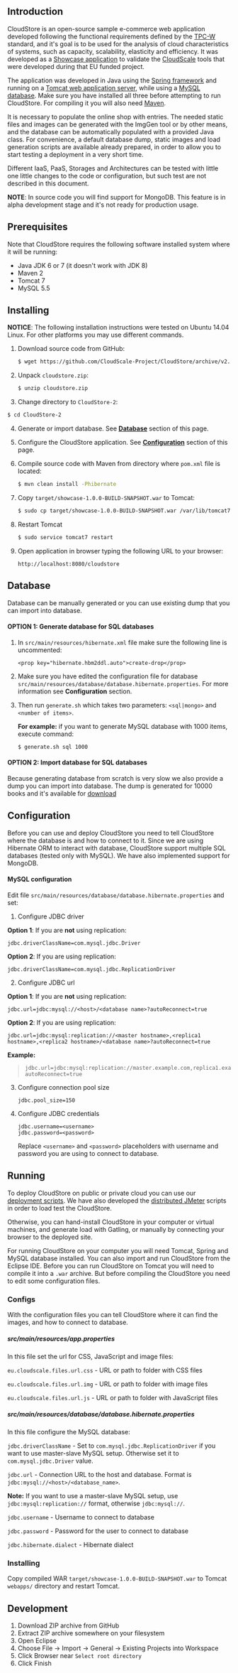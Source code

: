 ## Introduction

CloudStore is an open-source sample e-commerce web application developed following the functional requirements defined by the [TPC-W](http://www.tpc.org/tpcw/) standard, and it's goal is to be used for the analysis of cloud characteristics of systems, such as capacity, scalability, elasticity and efficiency. It was developed as a [Showcase application](http://www.cloudscale-project.eu/about/showcase/) to validate the [CloudScale](http://www.cloudscale-project.eu/) tools that were developed during that EU funded project.

The application was developed in Java using the [Spring framework](https://spring.io/) and running on a [Tomcat web application server](https://tomcat.apache.org/), while using a [MySQL database](https://www.mysql.com/). Make sure you have installed all three before attempting to run CloudStore. For compiling it you will also need [Maven](https://maven.apache.org/).

It is necessary to populate the online shop with entries. The needed static files and images can be generated with the ImgGen tool or by other means, and the database can be automatically populated with a provided Java class. For convenience, a default database dump, static images and load generation scripts are available already prepared, in order to allow you to start testing a deployment in a very short time.

Different IaaS, PaaS, Storages and Architectures can be tested with little one little changes to the code or configuration, but such test are not described in this document.

**NOTE**: In source code you will find support for MongoDB. This feature is in alpha development stage and it's not ready for production usage. 

## Prerequisites
Note that CloudStore requires the following software installed system where it will be running:
* Java JDK 6 or 7 (it doesn't work with JDK 8)
* Maven 2
* Tomcat 7
* MySQL 5.5

## Installing

**NOTICE**: The following installation instructions were tested on Ubuntu 14.04 Linux. For other platforms you may use different commands.

1. Download source code from GitHub:

   ```bash
   $ wget https://github.com/CloudScale-Project/CloudStore/archive/v2.zip -O cloudstore.zip
   ```

2. Unpack ```cloudstore.zip```:

   ```bash
   $ unzip cloudstore.zip
   ```

3. Change directory to ```CloudStore-2```:

  ```bash
  $ cd CloudStore-2
  ```

4. Generate or import database. See [**Database**](#database) section of this page.

5. Configure the CloudStore application. See [**Configuration**](#configuration) section of this page.

6. Compile source code with Maven from directory where ```pom.xml``` file is located:
   
   ```bash
   $ mvn clean install -Phibernate
   ```

7. Copy ```target/showcase-1.0.0-BUILD-SNAPSHOT.war``` to Tomcat:
  
   ```bash
   $ sudo cp target/showcase-1.0.0-BUILD-SNAPSHOT.war /var/lib/tomcat7/webapps/cloudstore.war
   ```
  
8. Restart Tomcat

   ```bash
   $ sudo service tomcat7 restart
   ```	
  
9. Open application in browser typing the following URL to your browser:

   ```
   http://localhost:8080/cloudstore
   ```

## Database

Database can be manually generated or you can use existing dump that you can import into database.

#### **OPTION 1**: Generate database for SQL databases

1. In ```src/main/resources/hibernate.xml``` file make sure the following line is uncommented:
   
   ```
   <prop key="hibernate.hbm2ddl.auto">create-drop</prop>
   ```
   
2. Make sure you have edited the configuration file for database ```src/main/resources/database/database.hibernate.properties```. For more information see **Configuration** section.

3. Then run ```generate.sh``` which takes two parameters: ```<sql|mongo>``` and ```<number of items>```.

   **For example:** if you want to generate MySQL database with 1000 items, execute command:

	```
	$ generate.sh sql 1000
	```

#### **OPTION 2**: Import database for SQL databases

Because generating database from scratch is very slow we also provide a dump you can import into database. The dump is generated for 10000 books and it's available for [download](http://cloudscale.xlab.si/showcase/dumps/rds-tpcw-dump-latest.sql)

## Configuration

Before you can use and deploy CloudStore you need to tell CloudStore where the database is and how to connect to it. Since we are using Hibernate ORM to interact with database, CloudStore support multiple SQL databases (tested only with MySQL). We have also implemented support for MongoDB.

#### MySQL configuration

Edit file ```src/main/resources/database/database.hibernate.properties``` and set:

1. Configure JDBC driver
  
  **Option 1**: If you are **not** using replication:

  ```
  jdbc.driverClassName=com.mysql.jdbc.Driver
  ```

  **Option 2**: If you are using replication:
  
  ```
  jdbc.driverClassName=com.mysql.jdbc.ReplicationDriver
  ```

2. Configure JDBC url

  **Option 1**: If you are **not** using replication:
  
  ```
  jdbc.url=jdbc:mysql://<host>/<database name>?autoReconnect=true
  ```
  
  **Option 2**: If you are using replication:
  
  ```
  jdbc.url=jdbc:mysql:replication://<master hostname>,<replica1 hostname>,<replica2 hostname>/<database name>?autoReconnect=true
  ```
  
  **Example:**
  
  > ```
  > jdbc.url=jdbc:mysql:replication://master.example.com,replica1.example.com,replica2.example.com/tpcw?autoReconnect=true
  > ```
  
3. Configure connection pool size

   ```
   jdbc.pool_size=150
   ```  
  
3. Configure JDBC credentials

   ```
   jdbc.username=<username>
   jdbc.password=<password>
   ```
   
   Replace ```<username>``` and ```<password>``` placeholders with username and password you are using to connect to database.

## Running

To deploy CloudStore on public or private cloud you can use our [deployment scripts](https://github.com/CloudScale-Project/Deployment-Scripts). We have also developed the [distributed JMeter](https://github.com/CloudScale-Project/Distributed-Jmeter) scripts in order to load test the CloudStore.

Otherwise, you can hand-install CloudStore in your computer or virtual machines, and generate load with Gatling, or manually by connecting your browser to the deployed site.

For running CloudStore on your computer you will need Tomcat, Spring and MySQL database installed. 
You can also import and run CloudStore from the Eclipse IDE.
Before you can run CloudStore on Tomcat you will need to compile it into a ```.war``` archive. But before compiling the CloudStore you need to edit some configuration files.

### Configs
With the configuration files you can tell CloudStore where it can find the images, and how to connect to database.

##### src/main/resources/app.properties
In this file set the url for CSS, JavaScript and image files:

```eu.cloudscale.files.url.css``` - URL or path to folder with CSS files

```eu.cloudscale.files.url.img``` - URL or path to folder with image files

```eu.cloudscale.files.url.js``` - URL or path to folder with JavaScript files

##### src/main/resources/database/database.hibernate.properties
In this file configure the MySQL database:

```jdbc.driverClassName``` - Set to ```com.mysql.jdbc.ReplicationDriver``` if you want to use master-slave MySQL setup. Otherwise set it to ```com.mysql.jdbc.Driver``` value.

```jdbc.url``` - Connection URL to the host and database. Format is ```jdbc:mysql://<host>/<database_name>```.

**Note:**
If you want to use a master-slave MySQL setup, use ```jdbc:mysql:replication://``` format, otherwise ```jdbc:mysql://```.

```jdbc.username``` - Username to connect to database

```jdbc.password``` - Password for the user to connect to database

```jdbc.hibernate.dialect``` - Hibernate dialect

### Installing
Copy compiled WAR ```target/showcase-1.0.0-BUILD-SNAPSHOT.war``` to Tomcat ```webapps/``` directory and restart Tomcat.

## Development

1. Download ZIP archive from GitHub
2. Extract ZIP archive somewhere on your filesystem
2. Open Eclipse
3. Choose File -> Import -> General -> Existing Projects into Workspace
4. Click Browser near ```Select root directory```
5. Click Finish



